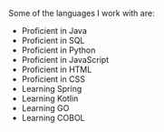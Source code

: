 Some of the languages I work with are:
* Proficient in Java
* Proficient in SQL
* Proficient in Python
* Proficient in JavaScript
* Proficient in HTML
* Proficient in CSS
* Learning Spring
* Learning Kotlin
* Learning GO
* Learning COBOL
